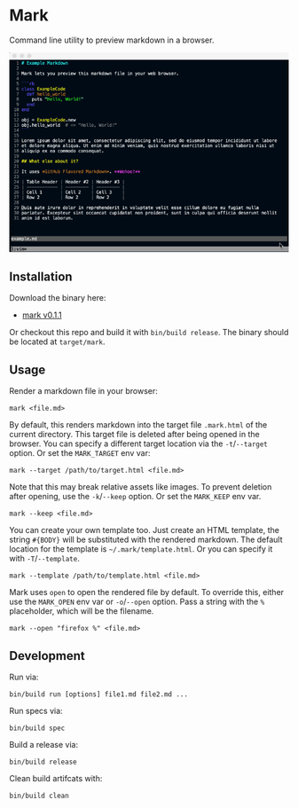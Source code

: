# Mark

Command line utility to preview markdown in a browser.

![Mark Example](asset/mark.gif)

## Installation

Download the binary here:

* [mark v0.1.1](https://github.com/hughbien/mark/releases/download/v0.1.1/mark)

Or checkout this repo and build it with `bin/build release`. The binary should be located at
`target/mark`.

## Usage

Render a markdown file in your browser:

```
mark <file.md>
```

By default, this renders markdown into the target file `.mark.html` of the current directory.  This
target file is deleted after being opened in the browser. You can specify a different target
location via the `-t`/`--target` option. Or set the `MARK_TARGET` env var:

```
mark --target /path/to/target.html <file.md>
```

Note that this may break relative assets like images. To prevent deletion after opening, use the
`-k`/`--keep` option. Or set the `MARK_KEEP` env var.

```
mark --keep <file.md>
```

You can create your own template too. Just create an HTML template, the string `#{BODY}` will be
substituted with the rendered markdown. The default location for the template is
`~/.mark/template.html`. Or you can specify it with `-T`/`--template`.

```
mark --template /path/to/template.html <file.md>
```

Mark uses `open` to open the rendered file by default. To override this, either use the `MARK_OPEN`
env var or `-o`/`--open` option. Pass a string with the `%` placeholder, which will be the filename.

```
mark --open "firefox %" <file.md>
```

## Development

Run via:

```
bin/build run [options] file1.md file2.md ...
```

Run specs via:

```
bin/build spec
```

Build a release via:

```
bin/build release
```

Clean build artifcats with:

```
bin/build clean
```
